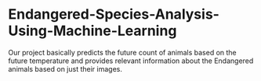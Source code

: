 # Endangered-Species-Analysis-Using-Machine-Learning
 Our project basically predicts the future count of animals based on the future temperature and provides relevant  information about the Endangered animals based on just their images. 
